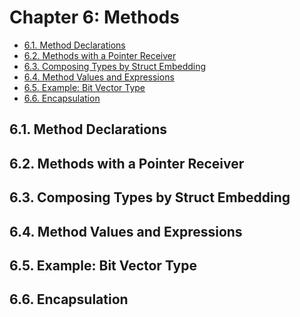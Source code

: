# Chapter 6: Methods

<!-- TOC -->

- [6.1. Method Declarations](#61-method-declarations)
- [6.2. Methods with a Pointer Receiver](#62-methods-with-a-pointer-receiver)
- [6.3. Composing Types by Struct Embedding](#63-composing-types-by-struct-embedding)
- [6.4. Method Values and Expressions](#64-method-values-and-expressions)
- [6.5. Example: Bit Vector Type](#65-example-bit-vector-type)
- [6.6. Encapsulation](#66-encapsulation)

<!-- /TOC -->



## 6.1. Method Declarations 
## 6.2. Methods with a Pointer Receiver 
## 6.3. Composing Types by Struct Embedding 
## 6.4. Method Values and Expressions 
## 6.5. Example: Bit Vector Type 
## 6.6. Encapsulation
